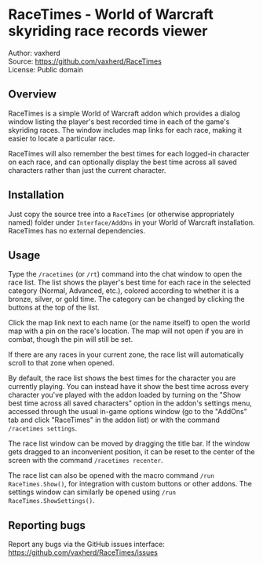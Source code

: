 RaceTimes - World of Warcraft skyriding race records viewer
===========================================================

Author: vaxherd  
Source: https://github.com/vaxherd/RaceTimes  
License: Public domain


Overview
--------
RaceTimes is a simple World of Warcraft addon which provides a dialog
window listing the player's best recorded time in each of the game's
skyriding races.  The window includes map links for each race, making it
easier to locate a particular race.

RaceTimes will also remember the best times for each logged-in character
on each race, and can optionally display the best time across all saved
characters rather than just the current character.


Installation
------------
Just copy the source tree into a `RaceTimes` (or otherwise appropriately
named) folder under `Interface/AddOns` in your World of Warcraft
installation.  RaceTimes has no external dependencies.


Usage
-----
Type the `/racetimes` (or `/rt`) command into the chat window to open
the race list.  The list shows the player's best time for each race in
the selected category (Normal, Advanced, etc.), colored according to
whether it is a bronze, silver, or gold time.  The category can be
changed by clicking the buttons at the top of the list.

Click the map link next to each name (or the name itself) to open the
world map with a pin on the race's location.  The map will not open if
you are in combat, though the pin will still be set.

If there are any races in your current zone, the race list will
automatically scroll to that zone when opened.

By default, the race list shows the best times for the character you are
currently playing.  You can instead have it show the best time across
every character you've played with the addon loaded by turning on the
"Show best time across all saved characters" option in the addon's
settings menu, accessed through the usual in-game options window (go to
the "AddOns" tab and click "RaceTimes" in the addon list) or with the
command `/racetimes settings`.

The race list window can be moved by dragging the title bar.  If the
window gets dragged to an inconvenient position, it can be reset to the
center of the screen with the command `/racetimes recenter`.

The race list can also be opened with the macro command
`/run RaceTimes.Show()`, for integration with custom buttons or other
addons.  The settings window can similarly be opened using
`/run RaceTimes.ShowSettings()`.


Reporting bugs
--------------
Report any bugs via the GitHub issues interface:
https://github.com/vaxherd/RaceTimes/issues

